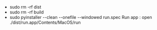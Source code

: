 
- sudo rm -rf dist
- sudo rm -rf build
- sudo pyinstaller --clean --onefile --windowed run.spec
Run app : open ./dist/run.app/Contents/MacOS/run